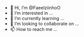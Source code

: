 - 👋 Hi, I’m @FaeelziinhoO
- 👀 I’m interested in ...
- 🌱 I’m currently learning ...
- 💞️ I’m looking to collaborate on ...
- 📫 How to reach me ...

<!---
FaeelziinhoO/FaeelziinhoO is a ✨ special ✨ repository because its `README.md` (this file) appears on your GitHub profile.
You can click the Preview link to take a look at your changes.
--->
